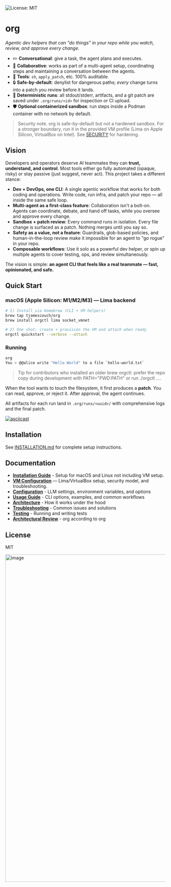 ![License: MIT](https://img.shields.io/badge/License-MIT-yellow.svg)


# org

_Agentic dev helpers that can "do things" in your repo while you watch, review, and approve every change._

- ✏️ **Conversational**: give a task, the agent plans and executes.
- 🤝 **Collaborative**: works as part of a multi-agent setup, coordinating steps and maintaining a conversation between the agents.
- 🧰 **Tools**: `sh`, `apply_patch`, etc. 100% auditable.
- 🔒 **Safe-by-default**: denylist for dangerous paths; *every* change turns into a patch you review before it lands.
- 🧪 **Deterministic runs**: all stdout/stderr, artifacts, and a git patch are saved under `.org/runs/<id>` for inspection or CI upload.
- 🛡️ **Optional containerized sandbox**: run steps inside a Podman container with no network by default.

> Security note. org is safe-by-default but not a hardened sandbox. For a stronger boundary, run it in the provided VM profile (Lima on Apple Silicon, VirtualBox on Intel). See [SECURITY](SECURITY.md) for hardening.

## Vision

Developers and operators deserve AI teammates they can **trust, understand, and control**. Most tools either go fully automated (opaque, risky) or stay passive (just suggest, never act). This project takes a different stance:

* **Dev + DevOps, one CLI**: A single agentic workflow that works for both coding and operations. Write code, run infra, and patch your repo — all inside the same safe loop.
* **Multi-agent as a first-class feature**: Collaboration isn't a bolt-on. Agents can coordinate, debate, and hand off tasks, while you oversee and approve every change.
* **Sandbox + patch review**: Every command runs in isolation. Every file change is surfaced as a patch. Nothing merges until you say so.
* **Safety as a value, not a feature**: Guardrails, glob-based policies, and human-in-the-loop review make it impossible for an agent to "go rogue" in your repo.
* **Composable workflows**: Use it solo as a powerful dev helper, or spin up multiple agents to cover testing, ops, and review simultaneously.

The vision is simple: **an agent CLI that feels like a real teammate — fast, opinionated, and safe.**

## Quick Start

### macOS (Apple Silicon: M1/M2/M3) — Lima backend
```sh
# 1) Install via Homebrew (CLI + VM helpers)
brew tap tjamescouch/org
brew install orgctl lima socket_vmnet

# 2) One shot: create + provision the VM and attach when ready
orgctl quickstart --verbose --attach
```

### Running
```sh
org
You > @@alice write "Hello World" to a file `hello-world.txt`
```

> Tip for contributors who installed an older brew orgctl: prefer the repo copy during development with PATH="$PWD:$PATH" or run ./orgctl ….

When the tool wants to touch the filesystem, it first produces a **patch**. You can read, approve, or reject it. After approval, the agent continues.

All artifacts for each run land in `.org/runs/<uuid>/` with comprehensive logs and the final patch.

[![asciicast](https://asciinema.org/a/oXyegYeNtSOQThzTy92ucrtaV.svg)](https://asciinema.org/a/oXyegYeNtSOQThzTy92ucrtaV)

## Installation

See [INSTALLATION.md](docs/INSTALLATION.md) for complete setup instructions.

## Documentation

- **[Installation Guide](docs/INSTALLATION.md)** - Setup for macOS and Linux not including VM setup.
- **[VM Configuration](docs/VM_CONFIGURATION.md)** — Lima/VirtualBox setup, security model, and troubleshooting.
- **[Configuration](docs/CONFIGURATION.md)** - LLM settings, environment variables, and options
- **[Usage Guide](docs/USAGE.md)** - CLI options, examples, and common workflows
- **[Architecture](docs/ARCHITECTURE.md)** - How it works under the hood
- **[Troubleshooting](docs/TROUBLESHOOTING.md)** - Common issues and solutions
- **[Testing](docs/TESTING.md)** - Running and writing tests
- **[Architectural Review](docs/ARCHITECTURAL_REVIEW.md)** - org according to org

## License

MIT

<img width="1024" height="1024" alt="image" src="https://github.com/user-attachments/assets/1bb9a0ec-bd45-45eb-864e-10340d2c9286" />



